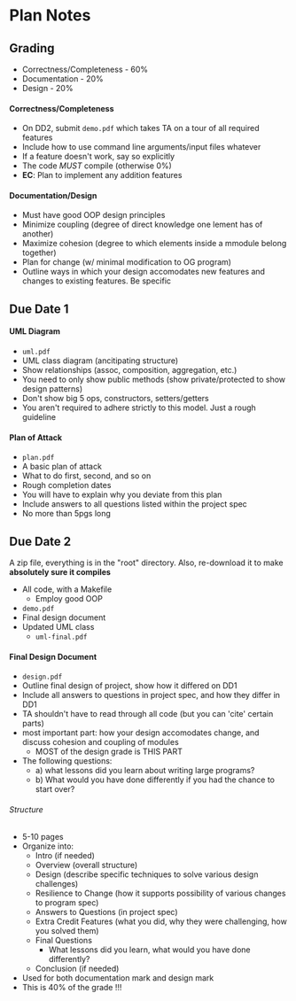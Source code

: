 # Plan Notes

## Grading

- Correctness/Completeness - 60%
- Documentation - 20%
- Design - 20%

#### Correctness/Completeness

- On DD2, submit `demo.pdf` which takes TA on a tour of all required features
- Include how to use command line arguments/input files whatever
- If a feature doesn't work, say so explicitly
- The code *MUST* compile (otherwise 0%)
- **EC**: Plan to implement any addition features

#### Documentation/Design

- Must have good OOP design principles
- Minimize coupling (degree of direct knowledge one lement has of another)
- Maximize cohesion (degree to which elements inside a mmodule belong together)
- Plan for change (w/ minimal modification to OG program)
- Outline ways in which your design accomodates new features and changes to existing features. Be specific

## Due Date 1

#### UML Diagram

- `uml.pdf`
- UML class diagram (ancitipating structure)
- Show relationships (assoc, composition, aggregation, etc.)
- You need to only show public methods (show private/protected to show design patterns)
- Don't show big 5 ops, constructors, setters/getters
- You aren't required to adhere strictly to this model. Just a rough guideline

#### Plan of Attack

- `plan.pdf`
- A basic plan of attack
- What to do first, second, and so on
- Rough completion dates
- You will have to explain why you deviate from this plan
- Include answers to all questions listed within the project spec
- No more than 5pgs long

## Due Date 2

A zip file, everything is in the "root" directory. Also, re-download it to make **absolutely sure it compiles**

- All code, with a Makefile
  - Employ good OOP
- `demo.pdf`
- Final design document
- Updated UML class
  - `uml-final.pdf`

#### Final Design Document

- `design.pdf`
- Outline final design of project, show how it differed on DD1
- Include all answers to questions in project spec, and how they differ in DD1
- TA shouldn't have to read through all code (but you can 'cite' certain parts)
- most important part: how your design accomodates change, and discuss cohesion and coupling of modules
  - MOST of the design grade is THIS PART
- The following questions:
  - a) what lessons did you learn about writing large programs?
  - b) What would you have done differently if you had the chance to start over?

###### Structure

- 5-10 pages
- Organize into:
  - Intro (if needed)
  - Overview (overall structure)
  - Design (describe specific techniques to solve various design challenges)
  - Resilience to Change (how it supports possibility of various changes to program spec)
  - Answers to Questions (in project spec)
  - Extra Credit Features (what you did, why they were challenging, how you solved them)
  - Final Questions
    - What lessons did you learn, what would you have done differently?
  - Conclusion (if needed)
- Used for both documentation mark and design mark
- This is 40% of the grade !!!


